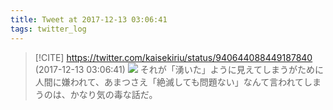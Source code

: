 ```yaml
---
title: Tweet at 2017-12-13 03:06:41
tags: twitter_log
---
```


> [!CITE] https://twitter.com/kaisekiriu/status/940644088449187840 (2017-12-13 03:06:41)
> ![](https://twitter.com/kaisekiriu/status/940644088449187840)
> それが「湧いた」ように見えてしまうがために人間に嫌われて、あまつさえ「絶滅しても問題ない」なんて言われてしまうのは、かなり気の毒な話だ。
